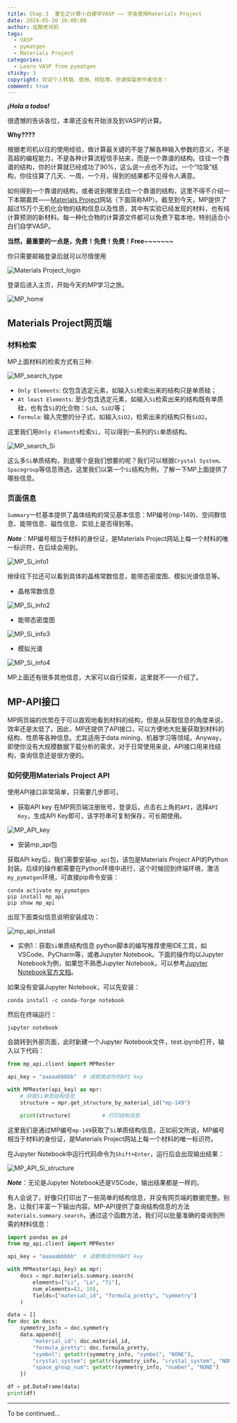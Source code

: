 ```yaml
---
title: Chap.3  重生之计算小白硬学VASP —— 学会使用Materials Project
date: 2024-05-30 16:00:00 
author: 炫酷老司机
tags:
  - VASP
  - pymatgen
  - Materials Project
categories:
  - Learn VASP from pymatgen
sticky: 3
copyright: 欢迎个人转载、使用、转贴等，但请保留原作者信息！
comment: true
---
```


***¡Hola a todos!***

很遗憾的告诉各位，本章还没有开始涉及到VASP的计算。

**Why????**

根据老司机以往的使用经验，做计算最关键的不是了解各种输入参数的意义，不是高超的编程能力，不是各种计算流程信手拈来，而是一个靠谱的结构。往往一个靠谱的结构，你的计算就已经成功了90%，这么说一点也不为过。一个“垃圾”结构，你往往算了几天、一周、一个月，得到的结果都不见得令人满意。

如何得到一个靠谱的结构，或者说到哪里去找一个靠谱的结构，这里不得不介绍一下本期嘉宾——[Materials Project](https://next-gen.materialsproject.org/)网站（下面简称MP）。截至到今天，MP提供了超过15万个无机化合物的结构信息以及性质，其中有实验已经发现的材料，也有纯计算预测的新材料。每一种化合物的计算源文件都可以免费下载本地，特别适合小白们自学VASP。

**当然，最重要的一点是，免费！免费！免费！Free~~~~~~~**

你只需要邮箱登录后就可以尽情使用

![Materials Project_login](/images/Learn_VASP_from_pymatgen/chap3/0_MP_login.png)

登录后进入主页，开始今天的MP学习之旅。

![MP_home](/images/Learn_VASP_from_pymatgen/chap3/1_MP_homepage.png)

## Materials Project网页端

### 材料检索

MP上面材料的检索方式有三种:

![MP_search_type](/images/Learn_VASP_from_pymatgen/chap3/3_MP_search_type.png)

- `Only Elements`: 仅包含选定元素，如输入`Si`检索出来的结构只是单质硅；
- `At least Elements`: 至少包含选定元素，如输入`Si`检索出来的结构既有单质硅，也有含`Si`的化合物：`SiO`、`SiO2`等；
- `Formula`: 输入完整的分子式，如输入`SiO2`，检索出来的结构只有`SiO2`。

这里我们用`Only Elements`检索`Si`，可以得到一系列的`Si`单质结构。

![MP_search_Si](/images/Learn_VASP_from_pymatgen/chap3/4_MP_Si.png)

这么多`Si`单质结构，到底哪个是我们想要的呢？我们可以根据`Crystal System`、`Spacegroup`等信息筛选，这里我们以第一个`Si`结构为例，了解一下MP上面提供了哪些信息。

### 页面信息

`Summary`一栏基本提供了晶体结构的常见基本信息：MP编号(mp-149)、空间群信息、能带信息、磁性信息、实验上是否得到等。

***Note***：MP编号相当于材料的身份证，是Materials Project网站上每一个材料的唯一标识符，在后续会用到。

![MP_Si_info1](/images/Learn_VASP_from_pymatgen/chap3/5_MP_Si_info1.png)

继续往下拉还可以看到具体的晶格常数信息，能带态密度图、模拟光谱信息等。

- 晶格常数信息

![MP_Si_info2](/images/Learn_VASP_from_pymatgen/chap3/6_MP_Si_info2.png)

- 能带态密度图

![MP_Si_info3](/images/Learn_VASP_from_pymatgen/chap3/7_MP_Si_info3.png)

- 模拟光谱

![MP_Si_info4](/images/Learn_VASP_from_pymatgen/chap3/8_MP_Si_info4.png)

MP上面还有很多其他信息，大家可以自行探索，这里就不一一介绍了。

## MP-API接口

MP网页端的优势在于可以直观地看到材料的结构，但是从获取信息的角度来说，效率还是太低了。因此，MP还提供了API接口，可以方便地大批量获取到材料的结构、性质等各种信息。尤其适用于data mining、机器学习等领域。Anyway，即使你没有大规模数据下载分析的需求，对于日常使用来说，API接口用来找结构，查询信息还是很方便的。

### 如何使用Materials Project API

使用API接口非常简单，只需要几步即可。

- 获取API key
在MP网页端注册账号，登录后，点击右上角的`API`，选择`API Key`，生成API Key即可，该字符串可复制保存，可长期使用。

![MP_API_key](/images/Learn_VASP_from_pymatgen/chap3/2_MP_api_key.png)

- 安装mp_api包

获取API key后，我们需要安装`mp_api`包，该包是Materials Project API的Python封装。后续的操作都需要在Python环境中进行，这个时候回到终端环境，激活`my_pymatgen`环境，可直接pip命令安装：
```shell
conda activate my_pymatgen
pip install mp_api
pip show mp_api
```
出现下面类似信息说明安装成功：

![mp_api_install](/images/Learn_VASP_from_pymatgen/chap3/9_mp_api_install.png)

- 实例1：获取`Si`单质结构信息
python脚本的编写推荐使用IDE工具，如VSCode、PyCharm等，或者Jupyter Notebook。下面的操作均以Jupyter Notebook为例，如果您不熟悉Jupyter Notebook，可以参考[Jupyter Notebook官方文档](https://jupyter.org/documentation)。

如果没有安装Jupyter Notebook，可以先安装：
```shell
conda install -c conda-forge notebook
```
然后在终端运行：
```shell
jupyter notebook
```
会跳转到外部页面，此时新建一个Jupyter Notebook文件，test.ipynb打开，输入以下代码：
```python
from mp_api.client import MPRester

api_key = "aaaaabbbbb"  # 请替换成你的API key

with MPRester(api_key) as mpr:
    # 获取Si单质结构信息
    structure = mpr.get_structure_by_material_id("mp-149")

    print(structure)          # 打印结构信息
```
这里我们是通过MP编号`mp-149`获取了`Si`单质结构信息，正如前文所说，MP编号相当于材料的身份证，是Materials Project网站上每一个材料的唯一标识符。

在Jupyter Notebook中运行代码命令为`Shift+Enter`，运行后会出现输出结果：

![MP_API_Si_structure](/images/Learn_VASP_from_pymatgen/chap3/10_case1.png)

***Note***：无论是Jupyter Notebook还是VSCode，输出结果都是一样的。

有人会说了，好像只打印出了一些简单的结构信息，并没有网页端的数据完整。别急，让我们丰富一下输出内容。MP-API提供了查询结构信息的方法`materials.summary.search`，通过这个函数方法，我们可以批量准确的查询到所需的材料信息：

```python
import pandas as pd
from mp_api.client import MPRester

api_key = "aaaaabbbbb"  # 请替换成你的API key

with MPRester(api_key) as mpr:
    docs = mpr.materials.summary.search(
        elements=["Li", "La", "Ti"],
        num_elements=(2, 10),
        fields=["material_id", "formula_pretty", "symmetry"]
    )

data = []
for doc in docs:
    symmetry_info = doc.symmetry
    data.append({
        "material_id": doc.material_id,
        "formula_pretty": doc.formula_pretty,
        "symbol": getattr(symmetry_info, "symbol", "NONE"),
        "crystal_system": getattr(symmetry_info, "crystal_system", "NONE"),
        "space_group_num": getattr(symmetry_info, "number", "NONE")
    })

df = pd.DataFrame(data)
print(df)
```























---------------------------------------
To be continued...